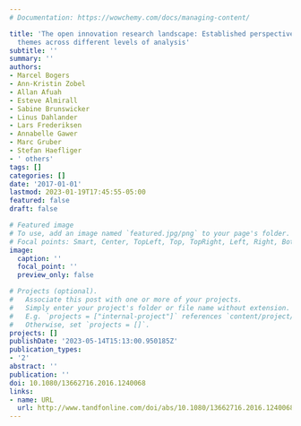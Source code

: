 ```yaml
---
# Documentation: https://wowchemy.com/docs/managing-content/

title: 'The open innovation research landscape: Established perspectives and emerging
  themes across different levels of analysis'
subtitle: ''
summary: ''
authors:
- Marcel Bogers
- Ann-Kristin Zobel
- Allan Afuah
- Esteve Almirall
- Sabine Brunswicker
- Linus Dahlander
- Lars Frederiksen
- Annabelle Gawer
- Marc Gruber
- Stefan Haefliger
- ' others'
tags: []
categories: []
date: '2017-01-01'
lastmod: 2023-01-19T17:45:55-05:00
featured: false
draft: false

# Featured image
# To use, add an image named `featured.jpg/png` to your page's folder.
# Focal points: Smart, Center, TopLeft, Top, TopRight, Left, Right, BottomLeft, Bottom, BottomRight.
image:
  caption: ''
  focal_point: ''
  preview_only: false

# Projects (optional).
#   Associate this post with one or more of your projects.
#   Simply enter your project's folder or file name without extension.
#   E.g. `projects = ["internal-project"]` references `content/project/deep-learning/index.md`.
#   Otherwise, set `projects = []`.
projects: []
publishDate: '2023-05-14T15:13:00.950185Z'
publication_types:
- '2'
abstract: ''
publication: ''
doi: 10.1080/13662716.2016.1240068
links:
- name: URL
  url: http://www.tandfonline.com/doi/abs/10.1080/13662716.2016.1240068
---
```


